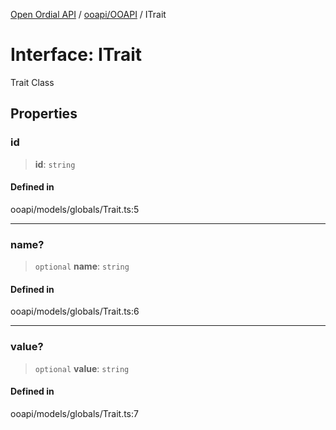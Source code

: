 [Open Ordial API](../../../README.md) / [ooapi/OOAPI](../README.md) / ITrait

# Interface: ITrait

Trait Class

## Properties

### id

> **id**: `string`

#### Defined in

ooapi/models/globals/Trait.ts:5

***

### name?

> `optional` **name**: `string`

#### Defined in

ooapi/models/globals/Trait.ts:6

***

### value?

> `optional` **value**: `string`

#### Defined in

ooapi/models/globals/Trait.ts:7
